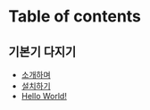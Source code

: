 # Table of contents

## 기본기 다지기 <a href="#basic-skills" id="basic-skills"></a>

* [소개하며](README.md)
* [설치하기](getting-started/publish-your-docs.md)
* [Hello World!](basic-skills/hello-world.md)
